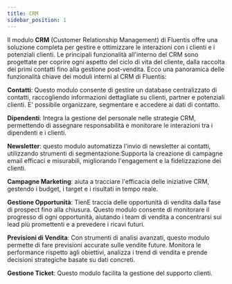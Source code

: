 ```yaml
---
title: CRM
sidebar_position: 1
---
```


Il modulo **CRM** (Customer Relationship Management) di Fluentis offre una soluzione completa per gestire e ottimizzare le interazioni con i clienti e i potenziali clienti. Le principali funzionalità all'interno del CRM sono progettate per coprire ogni aspetto del ciclo di vita del cliente, dalla raccolta dei primi contatti fino alla gestione post-vendita. Ecco una panoramica delle funzionalità chiave dei moduli interni al CRM di Fluentis:     

**Contatti**: Questo modulo consente di gestire un database centralizzato di contatti, raccogliendo informazioni dettagliate su clienti, partner e potenziali clienti. E' possibile organizzare, segmentare e accedere ai dati di contatto.     

**Dipendenti**: Integra la gestione del personale nelle strategie CRM, permettendo di assegnare responsabilità e monitorare le interazioni tra i dipendenti e i clienti.      

**Newsletter**: questo modulo automatizza l'invio di newsletter ai contatti, utilizzando strumenti di segmentazione.Supporta la creazione di campagne email efficaci e misurabili, migliorando l'engagement e la fidelizzazione dei clienti.

**Campagne Marketing**: aiuta a tracciare l'efficacia delle iniziative CRM, gestendo i budget, i target e i risultati in tempo reale.

**Gestione Opportunità**: TienE traccia delle opportunità di vendita dalla fase di prospect fino alla chiusura. Questo modulo consente di monitorare il progresso di ogni opportunità, aiutando i team di vendita a concentrarsi sui lead più promettenti e a prevedere i ricavi futuri.       

**Previsioni di Vendita**: Con strumenti di analisi avanzati, questo modulo permette di fare previsioni accurate sulle vendite future. Monitora le performance rispetto agli obiettivi, analizza i trend di vendita e prende decisioni strategiche basate su dati concreti.

**Gestione Ticket**: Questo modulo facilita la gestione del supporto clienti.